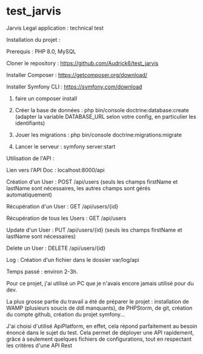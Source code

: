 # test_jarvis
Jarvis Legal application : technical test

Installation du projet :

  Prerequis : PHP 8.0, MySQL

  Cloner le repository : https://github.com/Audrick6/test_jarvis
  
  Installer Composer : https://getcomposer.org/download/
  
  Installer Symfony CLI : https://symfony.com/download

1. faire un composer install

2. Créer la base de données : php bin/console doctrine:database:create (adapter la variable DATABASE_URL selon votre config, en particulier les identifiants)

3. Jouer les migrations : php bin/console doctrine:migrations:migrate

4. Lancer le serveur : symfony server:start


Utilisation de l'API :

  Lien vers l'API Doc :	localhost:8000/api
  
  Création d'un User : POST /api/users (seuls les champs firstName et lastName sont nécessaires, les autres champs sont gérés automatiquement)
 
  Récupération d'un User : GET /api/users/{id}
  
  Récupération de tous les Users : GET /api/users
  
  Update d'un User : PUT /api/users/{id} (seuls les champs firstName et lastName sont nécessaires)
  
  Delete un User : DELETE /api/users/{id}

  Log : Création d'un fichier dans le dossier var/log/api
  
  
 Temps passé : environ 2-3h.
 
 Pour ce projet, j'ai utilisé un PC que je n'avais encore jamais utilisé pour du dev.
 
 La plus grosse partie du travail a été de préparer le projet : installation de WAMP (plusieurs soucis de ddl manquants), de PHPStorm, de git, création du compte github, création du projet symfony...
 
 J'ai choisi d'utilisé ApiPlatform, en effet, cela répond parfaitement au besoin énoncé dans le sujet du test. Cela permet de déployer une API rapidement, grâce à seulement quelques fichiers de configurations, tout en respectant les critères d'une API Rest 
